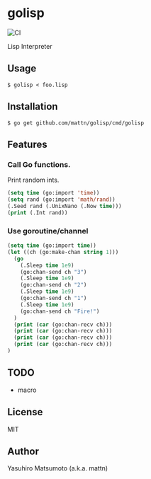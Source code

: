 # golisp

![CI](https://github.com/mattn/golisp/workflows/CI/badge.svg)

Lisp Interpreter

## Usage

```shell
$ golisp < foo.lisp
```

## Installation

```shell
$ go get github.com/mattn/golisp/cmd/golisp
```

## Features

### Call Go functions.

Print random ints.

```lisp
(setq time (go:import 'time))
(setq rand (go:import 'math/rand))
(.Seed rand (.UnixNano (.Now time)))
(print (.Int rand))
```

### Use goroutine/channel

```lisp
(setq time (go:import time))
(let ((ch (go:make-chan string 1)))
  (go
    (.Sleep time 1e9)
    (go:chan-send ch "3")
    (.Sleep time 1e9)
    (go:chan-send ch "2")
    (.Sleep time 1e9)
    (go:chan-send ch "1")
    (.Sleep time 1e9)
    (go:chan-send ch "Fire!")
  )
  (print (car (go:chan-recv ch)))
  (print (car (go:chan-recv ch)))
  (print (car (go:chan-recv ch)))
  (print (car (go:chan-recv ch)))
)
```

## TODO

* macro

## License

MIT

## Author

Yasuhiro Matsumoto (a.k.a. mattn)

